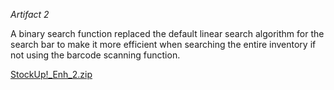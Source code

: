 *Artifact 2*

A binary search function replaced the default linear search algorithm for the search bar to make it more efficient when searching the entire inventory if not using the barcode scanning function.

[StockUp!_Enh_2.zip](https://github.com/user-attachments/files/21824559/StockUp._Enh_2.zip)

